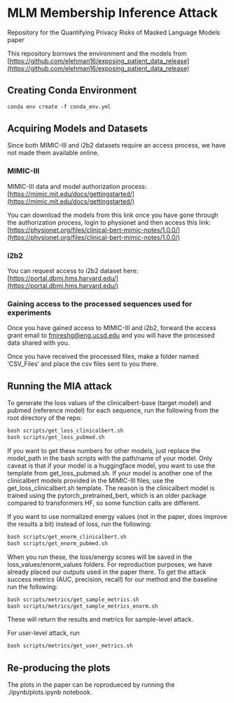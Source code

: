 # **MLM Membership Inference Attack**

Repository for  the Quantifying Privacy Risks of Masked Language Models paper

This repository borrows the environment and the models from [https://github.com/elehman16/exposing_patient_data_release](https://github.com/elehman16/exposing_patient_data_release)

## Creating  Conda Environment

```markdown
conda env create -f conda_env.yml
```

## Acquiring Models and Datasets

Since both MIMIC-III and i2b2 datasets require an access process, we have not made them available online. 

### MIMIC-III

MIMIC-III data and model authorization process: [https://mimic.mit.edu/docs/gettingstarted/](https://mimic.mit.edu/docs/gettingstarted/)

You can download the models from this link once you have gone through the authorization process, login to physionet and then access this link: [https://physionet.org/files/clinical-bert-mimic-notes/1.0.0/](https://physionet.org/files/clinical-bert-mimic-notes/1.0.0/)

### i2b2

You can request access to i2b2 dataset here: [https://portal.dbmi.hms.harvard.edu/](https://portal.dbmi.hms.harvard.edu/)  

### Gaining access to the processed sequences used for experiments

Once you have gained access to MIMIC-III and i2b2, forward the access grant email to fmireshg@eng.ucsd.edu and you will have the processed data shared with you.

Once you have received the processed files, make a folder named ‘CSV_Files’ and place the csv files sent to you there.

## Running the MIA attack

To generate the loss values of the clinicalbert-base (target model) and pubmed (reference model) for each sequence, run the following from the root directory of the repo:

```markdown
bash scripts/get_loss_clinicalbert.sh
bash scripts/get_loss_pubmed.sh
```

If you want to get these numbers for other models, just replace the model_path in the bash scripts with the path/name of your model. Only caveat is that if your model is a huggingface model, you want to use the template from get_loss_pubmed.sh. If your model is another one of the clinicalbert models provided in the MIMIC-III files, use the get_loss_clinicalbert.sh template. The reason is  the clinicalbert model is trained using the pytorch_pretrained_bert, which is an older package compared to transformers HF, so some function calls are different. 

 If you want to use normalized energy values (not in the paper, does improve the results a bit) instead of loss, run the following:

```markdown
bash scripts/get_enorm_clinicalbert.sh
bash scripts/get_enorm_pubmed.sh
```

When you run these, the loss/energy scores will be saved in the loss_values/enorm_values folders. For reproduction purposes, we have already placed our outputs used in the paper there. To get the attack success metrics (AUC, precision, recall) for our method and the baseline  run the following: 

```markdown
bash scripts/metrics/get_sample_metrics.sh
bash scripts/metrics/get_sample_metrics_enorm.sh
```

These will return the results and metrics for sample-level attack. 

For user-level attack, run

```markdown
bash scripts/metrics/get_user_metrics.sh
```

## Re-producing the plots

The plots in the paper can be roprodueced by running the  ./ipynb/plots.ipynb notebook.
